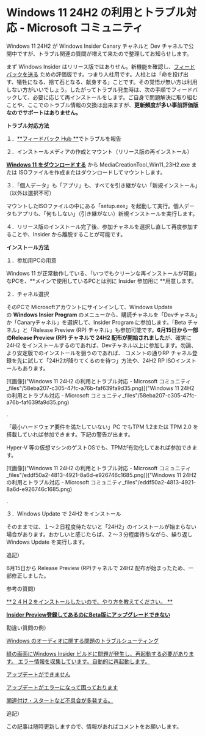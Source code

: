 # Windows 11 24H2 の利用とトラブル対応 - Microsoft コミュニティ

Windows 11 24H2 が Windows Insider Canary チャネルと Dev チャネルで公開中ですが、トラブル関連の質問が増えて来たので整理してお知らせします。

まず Windows Insider はリリース版ではありせん。新機能を確認し、[フィードバックを送る](https://aka.ms/WIPFeedbackHub) ための評価版です。つまり人柱用です。人柱とは「命を投げ出す、犠牲になる、捨て石となる、献身する」ことです。その覚悟が無い方は利用しない方がいいでしょう。したがってトラブル発生時は、次の手順でフィードバックして、必要に応じて再インストールをします。ご自身で問題解決に取り組むことや、ここでのトラブル情報の交換は出来ますが、**更新頻度が多い事前評価版なのでサポートはありません。**

**トラブル対応方法**

１．[**フィードバック Hub **](https://support.microsoft.com/ja-jp/windows/%E3%83%95%E3%82%A3%E3%83%BC%E3%83%89%E3%83%90%E3%83%83%E3%82%AF-hub-%E3%82%A2%E3%83%97%E3%83%AA%E3%82%92%E4%BD%BF%E3%81%A3%E3%81%A6-microsoft-%E3%81%AB%E3%83%95%E3%82%A3%E3%83%BC%E3%83%89%E3%83%90%E3%83%83%E3%82%AF%E3%82%92%E9%80%81%E4%BF%A1%E3%81%99%E3%82%8B-f59187f8-8739-22d6-ba93-f66612949332)でトラブルを報告

２．インストールメディアの作成とマウント（リリース版の再インストール）

[**Windows 11 をダウンロードする**](https://www.microsoft.com/ja-jp/software-download/windows11) から MediaCreationTool_Win11_23H2.exe または ISOファイルを作成またはダウンロードしてマウントします。

３．「個人データ」も「アプリ」も、すべてを引き継がない「新規インストール」（以外は選択不可）

マウントしたISOファイルの中にある「setup.exe」を起動して実行。個人データもアプリも、「何もしない」（引き継がない）新規インストールを実行します。

４．リリース版のインストール完了後、参加チャネルを選択し直して再度参加することや、Insider から離脱することが可能です。

**インストール方法**

１．参加用PCの用意

Windows 11 が正常動作している、「いつでもクリーンな再インストールが可能」なPCを、**メインで使用しているPCとは別に Insider 参加用に **用意します。

２．チャネル選択

そのPCで Microsoftアカウントにサインインして、Windows Update の **Windows Insier Program** のメニューから、購読チャネルを「Devチャネル」か「Canaryチャネル」を選択して、Insider Program に参加します。「Beta チャネル」と「Release Preview (RP) チャネル」も参加可能です。**6月15日から一部のRelease Preview (RP) チャネルで 24H2 配布が開始されました**が、確実に 24H2 をインストールするのであれば、Devチャネル以上に参加します。勿論、より安定版でのインストールを狙うのであれば、 コメントの通りRP チャネル登録を先に試して「24H2が降りてくるのを待つ」方法や、24H2 RP ISOインストールもあります。

[![画像]("Windows 11 24H2 の利用とトラブル対応 - Microsoft コミュニティ_files"/58eba207-c305-47fc-a76b-faf639fa9d35.png)]("Windows 11 24H2 の利用とトラブル対応 - Microsoft コミュニティ_files"/58eba207-c305-47fc-a76b-faf639fa9d35.png)

.

「最小ハードウェア要件を満たしていない」PC でもTPM 1.2または TPM 2.0 を搭載していれば参加できます。下記の警告が出ます。

Hyper-V 等の仮想マシンのゲストOSでも、TPMが有効化してあれば参加できます。

[![画像]("Windows 11 24H2 の利用とトラブル対応 - Microsoft コミュニティ_files"/eddf50a2-4813-4921-8a6d-e926746c1685.png)]("Windows 11 24H2 の利用とトラブル対応 - Microsoft コミュニティ_files"/eddf50a2-4813-4921-8a6d-e926746c1685.png)

.

３．Windows Update で 24H2 をインストール

そのままでは、１～２日程度待たないと「24H2」のインストールが始まらない場合があります。おかしいと感じたらば、２～３分程度待ちながら、繰り返し Windows Update を実行します。

追記）

6月15日から Release Preview (RP)チャネルで 24H2 配布が始まったため、一部修正しました。

参考の質問）

[**２４Ｈ２をインストールしたいので、やり方を教えてください。 **](https://answers.microsoft.com/ja-jp/insider/forum/all/%EF%BC%92%EF%BC%94%EF%BD%88%EF%BC%92%E3%82%92/244b19f4-12ba-4bbe-aaf0-b0a6f546cd43)

[**Insider Preview登録してあるのにBeta版にアップグレードできない**](https://answers.microsoft.com/ja-jp/insider/forum/all/insider/4eaef489-f3f4-4944-82e9-e1c657175c18)

勘違い質問の例）

[Windows のオーディオに関する問題のトラブルシューティング](https://answers.microsoft.com/ja-jp/insider/forum/all/windows/716dfac9-6bf8-407e-a559-18fb4204f2b5)

[緑の画面にWindows Insider ビルドに問題が発生し、再起動する必要があります。 エラー情報を収集しています。自動的に再起動します。](https://answers.microsoft.com/ja-jp/insider/forum/all/%e7%b7%91%e3%81%ae%e7%94%bb%e9%9d%a2%e3%81%abwindo/f80c3c6a-695d-4849-b214-e6da64dd867d)

[アップデートができません](https://answers.microsoft.com/ja-jp/insider/forum/all/%e3%82%a2%e3%83%83%e3%83%97%e3%83%87%e3%83%bc/67c03b3a-baf8-4161-a5af-404486f11a4b)

[アップデートがエラーになって困っております](https://answers.microsoft.com/ja-jp/insider/forum/all/%e3%82%a2%e3%83%83%e3%83%97%e3%83%87%e3%83%bc/1bcd4be6-d2ae-4295-ba77-d244de47787a)

[関連付け・スタートなど不具合が多発する。](https://answers.microsoft.com/ja-jp/insider/forum/all/%E9%96%A2%E9%80%A3%E4%BB%98%E3%81%91%E3%82%B9/b6453ee6-174b-4362-86e5-aab14833923c)

追記）

この記事は随時更新しますので、情報があればコメントをお願いします。
